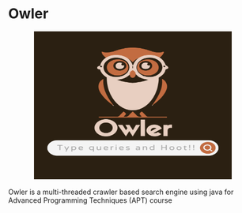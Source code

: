 # Owler
<p align="center">
  <img src="./logo.png" alt="A majestic owl" width="400" height="300">
</p>

Owler is a multi-threaded crawler based search engine using java for Advanced Programming Techniques (APT) course 
